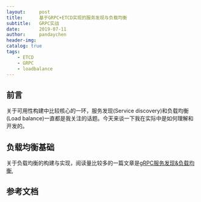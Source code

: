 ```yaml
---
layout:     post
title:      基于GRPC+ETCD实现的服务发现与负载均衡
subtitle:   GRPC实战
date:       2019-07-11
author:     pandaychen
header-img: 
catalog: true
tags:
    - ETCD
    - GRPC
    - loadbalance
---
```


## 前言

关于可用性构建中比较核心的一环，服务发现(Service discovery)和负载均衡(Load balance)一直都是我关注的话题。今天来谈一下我在实际中是如何理解和开发的。

## 负载均衡基础

关于负载均衡的构建与实现，阅读量比较多的一篇文章是[gRPC服务发现&负载均衡](https://segmentfault.com/a/1190000008672912),



## 参考文档



